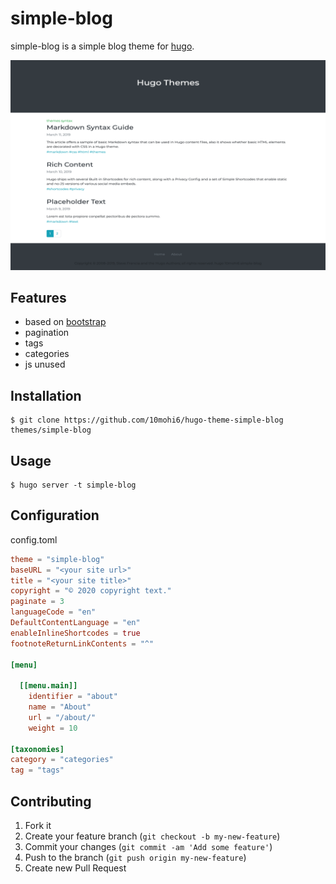 # simple-blog

simple-blog is a simple blog theme for [hugo](http://gohugo.io/).

![screenshot](https://raw.githubusercontent.com/10mohi6/hugo-theme-simple-blog/master/images/screenshot.png)

## Features

- based on [bootstrap](https://getbootstrap.com/)
- pagination
- tags
- categories
- js unused

## Installation

```shell
$ git clone https://github.com/10mohi6/hugo-theme-simple-blog themes/simple-blog
```

## Usage

```shell
$ hugo server -t simple-blog
```

## Configuration

config.toml

```toml
theme = "simple-blog"
baseURL = "<your site url>"
title = "<your site title>"
copyright = "© 2020 copyright text."
paginate = 3
languageCode = "en"
DefaultContentLanguage = "en"
enableInlineShortcodes = true
footnoteReturnLinkContents = "^"

[menu]

  [[menu.main]]
    identifier = "about"
    name = "About"
    url = "/about/"
    weight = 10

[taxonomies]
category = "categories"
tag = "tags"
```

## Contributing

1. Fork it
2. Create your feature branch (`git checkout -b my-new-feature`)
3. Commit your changes (`git commit -am 'Add some feature'`)
4. Push to the branch (`git push origin my-new-feature`)
5. Create new Pull Request